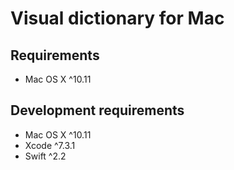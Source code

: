 # Visual dictionary for Mac

## Requirements

- Mac OS X ^10.11

## Development requirements

- Mac OS X ^10.11
- Xcode ^7.3.1
- Swift ^2.2
